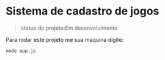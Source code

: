 <h1>Sistema de cadastro de jogos</h1>

>status do projeto:Em desenvolvimento

Para rodar este projeto me sua maquina digite:

```
node app.js
```
